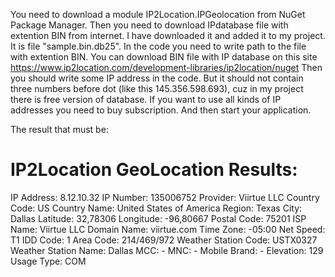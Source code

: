  You need  to  download a  module IP2Location.IPGeolocation from NuGet Package Manager. Then you need to download IPdatabase file with extention BIN from internet. 
 I have  downloaded it and added it to my  project. It is file "sample.bin.db25". In the  code  you need to write path to the file  with extention BIN. 
 You can download BIN file with IP database  on this site  https://www.ip2location.com/development-libraries/ip2location/nuget
 Then you should write  some  IP address in the code. But it should not  contain three numbers before dot (like  this 145.356.598.693),  cuz  in my  project
 there is free version of  database. If you want to use all kinds  of IP addresses you need to buy  subscription.  And  then start your application.
  
 
  
 The result  that must be:
  
  IP2Location GeoLocation Results:
===========================================
IP Address: 8.12.10.32
IP Number: 135006752
Provider: Viirtue LLC
Country Code: US
Country Name: United States of America
Region: Texas
City: Dallas
Latitude: 32,78306
Longitude: -96,80667
Postal Code: 75201
ISP Name: Viirtue LLC
Domain Name: viirtue.com
Time Zone: -05:00
Net Speed: T1
IDD Code: 1
Area Code: 214/469/972
Weather Station Code: USTX0327
Weather Station Name: Dallas
MCC: -
MNC: -
Mobile Brand: -
Elevation: 129
Usage Type: COM
 
 
